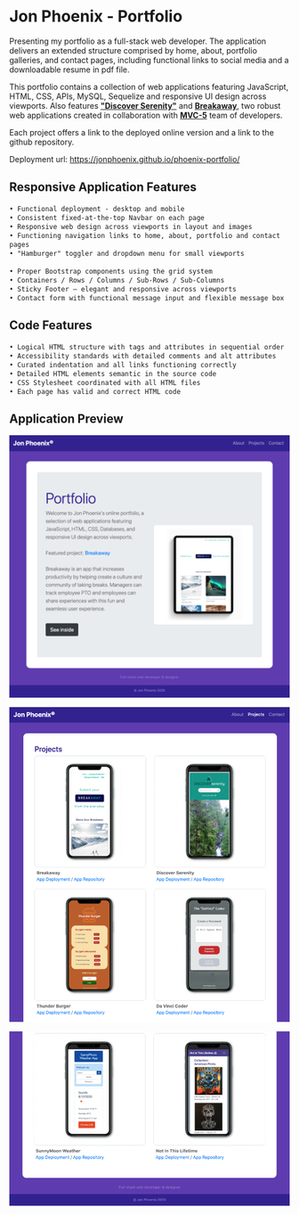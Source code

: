# Jon Phoenix - Portfolio

Presenting my portfolio as a full-stack web developer. The application delivers an extended structure comprised by home, about, portfolio galleries, and contact pages, including functional links to social media and a downloadable resume in pdf file.

This portfolio contains a collection of web applications featuring JavaScript, HTML, CSS, APIs, MySQL, Sequelize and responsive UI design across viewports. Also features [**"Discover Serenity"**](https://calebkirkish.github.io/discover-serenity/) and [**Breakaway**](https://breakaway-vacay.herokuapp.com/), two robust web applications created in collaboration with [**MVC-5**](https://github.com/MVC-5) team of developers.

Each project offers a link to the deployed online version and a link to the github repository.


Deployment url: https://jonphoenix.github.io/phoenix-portfolio/


## Responsive Application Features

```
• Functional deployment - desktop and mobile
• Consistent fixed-at-the-top Navbar on each page
• Responsive web design across viewports in layout and images
• Functioning navigation links to home, about, portfolio and contact pages
• "Hamburger" toggler and dropdown menu for small viewports

• Proper Bootstrap components using the grid system
• Containers / Rows / Columns / Sub-Rows / Sub-Columns
• Sticky Footer – elegant and responsive across viewports
• Contact form with functional message input and flexible message box
```

## Code Features

```
• Logical HTML structure with tags and attributes in sequential order
• Accessibility standards with detailed comments and alt attributes
• Curated indentation and all links functioning correctly
• Detailed HTML elements semantic in the source code
• CSS Stylesheet coordinated with all HTML files
• Each page has valid and correct HTML code
```

## Application Preview

![Updated portfolio index](demo/preview-1.png)

![Updated portfolio projects](demo/preview-2.png)

![Updated portfolio projects](demo/preview-3.png)

